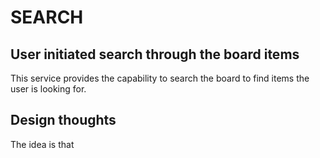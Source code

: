 # SEARCH
## User initiated search through the board items
This service provides the capability to search the board to find items the user is looking for.

## Design thoughts
The idea is that 
